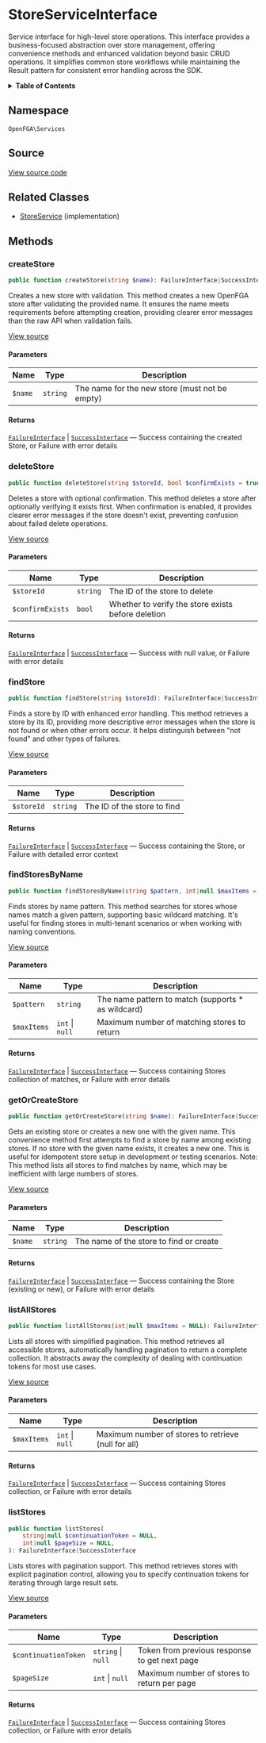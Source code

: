 # StoreServiceInterface

Service interface for high-level store operations. This interface provides a business-focused abstraction over store management, offering convenience methods and enhanced validation beyond basic CRUD operations. It simplifies common store workflows while maintaining the Result pattern for consistent error handling across the SDK.

<details>
<summary><strong>Table of Contents</strong></summary>

- [Namespace](#namespace)
- [Source](#source)
- [Related Classes](#related-classes)
- [Methods](#methods)

- [`createStore()`](#createstore)
  - [`deleteStore()`](#deletestore)
  - [`findStore()`](#findstore)
  - [`findStoresByName()`](#findstoresbyname)
  - [`getOrCreateStore()`](#getorcreatestore)
  - [`listAllStores()`](#listallstores)
  - [`listStores()`](#liststores)

</details>

## Namespace

`OpenFGA\Services`

## Source

[View source code](https://github.com/evansims/openfga-php/blob/main/src/Services/StoreServiceInterface.php)

## Related Classes

- [StoreService](Services/StoreService.md) (implementation)

## Methods

### createStore

```php
public function createStore(string $name): FailureInterface|SuccessInterface

```

Creates a new store with validation. This method creates a new OpenFGA store after validating the provided name. It ensures the name meets requirements before attempting creation, providing clearer error messages than the raw API when validation fails.

[View source](https://github.com/evansims/openfga-php/blob/main/src/Services/StoreServiceInterface.php#L33)

#### Parameters

| Name    | Type     | Description                                    |
| ------- | -------- | ---------------------------------------------- |
| `$name` | `string` | The name for the new store (must not be empty) |

#### Returns

[`FailureInterface`](Results/FailureInterface.md) &#124; [`SuccessInterface`](Results/SuccessInterface.md) — Success containing the created Store, or Failure with error details

### deleteStore

```php
public function deleteStore(string $storeId, bool $confirmExists = true): FailureInterface|SuccessInterface

```

Deletes a store with optional confirmation. This method deletes a store after optionally verifying it exists first. When confirmation is enabled, it provides clearer error messages if the store doesn&#039;t exist, preventing confusion about failed delete operations.

[View source](https://github.com/evansims/openfga-php/blob/main/src/Services/StoreServiceInterface.php#L48)

#### Parameters

| Name             | Type     | Description                                        |
| ---------------- | -------- | -------------------------------------------------- |
| `$storeId`       | `string` | The ID of the store to delete                      |
| `$confirmExists` | `bool`   | Whether to verify the store exists before deletion |

#### Returns

[`FailureInterface`](Results/FailureInterface.md) &#124; [`SuccessInterface`](Results/SuccessInterface.md) — Success with null value, or Failure with error details

### findStore

```php
public function findStore(string $storeId): FailureInterface|SuccessInterface

```

Finds a store by ID with enhanced error handling. This method retrieves a store by its ID, providing more descriptive error messages when the store is not found or when other errors occur. It helps distinguish between &quot;not found&quot; and other types of failures.

[View source](https://github.com/evansims/openfga-php/blob/main/src/Services/StoreServiceInterface.php#L62)

#### Parameters

| Name       | Type     | Description                 |
| ---------- | -------- | --------------------------- |
| `$storeId` | `string` | The ID of the store to find |

#### Returns

[`FailureInterface`](Results/FailureInterface.md) &#124; [`SuccessInterface`](Results/SuccessInterface.md) — Success containing the Store, or Failure with detailed error context

### findStoresByName

```php
public function findStoresByName(string $pattern, int|null $maxItems = NULL): FailureInterface|SuccessInterface

```

Finds stores by name pattern. This method searches for stores whose names match a given pattern, supporting basic wildcard matching. It&#039;s useful for finding stores in multi-tenant scenarios or when working with naming conventions.

[View source](https://github.com/evansims/openfga-php/blob/main/src/Services/StoreServiceInterface.php#L75)

#### Parameters

| Name        | Type                | Description                                        |
| ----------- | ------------------- | -------------------------------------------------- |
| `$pattern`  | `string`            | The name pattern to match (supports * as wildcard) |
| `$maxItems` | `int` &#124; `null` | Maximum number of matching stores to return        |

#### Returns

[`FailureInterface`](Results/FailureInterface.md) &#124; [`SuccessInterface`](Results/SuccessInterface.md) — Success containing Stores collection of matches, or Failure with error details

### getOrCreateStore

```php
public function getOrCreateStore(string $name): FailureInterface|SuccessInterface

```

Gets an existing store or creates a new one with the given name. This convenience method first attempts to find a store by name among existing stores. If no store with the given name exists, it creates a new one. This is useful for idempotent store setup in development or testing scenarios. Note: This method lists all stores to find matches by name, which may be inefficient with large numbers of stores.

[View source](https://github.com/evansims/openfga-php/blob/main/src/Services/StoreServiceInterface.php#L90)

#### Parameters

| Name    | Type     | Description                             |
| ------- | -------- | --------------------------------------- |
| `$name` | `string` | The name of the store to find or create |

#### Returns

[`FailureInterface`](Results/FailureInterface.md) &#124; [`SuccessInterface`](Results/SuccessInterface.md) — Success containing the Store (existing or new), or Failure with error details

### listAllStores

```php
public function listAllStores(int|null $maxItems = NULL): FailureInterface|SuccessInterface

```

Lists all stores with simplified pagination. This method retrieves all accessible stores, automatically handling pagination to return a complete collection. It abstracts away the complexity of dealing with continuation tokens for most use cases.

[View source](https://github.com/evansims/openfga-php/blob/main/src/Services/StoreServiceInterface.php#L104)

#### Parameters

| Name        | Type                | Description                                         |
| ----------- | ------------------- | --------------------------------------------------- |
| `$maxItems` | `int` &#124; `null` | Maximum number of stores to retrieve (null for all) |

#### Returns

[`FailureInterface`](Results/FailureInterface.md) &#124; [`SuccessInterface`](Results/SuccessInterface.md) — Success containing Stores collection, or Failure with error details

### listStores

```php
public function listStores(
    string|null $continuationToken = NULL,
    int|null $pageSize = NULL,
): FailureInterface|SuccessInterface

```

Lists stores with pagination support. This method retrieves stores with explicit pagination control, allowing you to specify continuation tokens for iterating through large result sets.

[View source](https://github.com/evansims/openfga-php/blob/main/src/Services/StoreServiceInterface.php#L118)

#### Parameters

| Name                 | Type                   | Description                                   |
| -------------------- | ---------------------- | --------------------------------------------- |
| `$continuationToken` | `string` &#124; `null` | Token from previous response to get next page |
| `$pageSize`          | `int` &#124; `null`    | Maximum number of stores to return per page   |

#### Returns

[`FailureInterface`](Results/FailureInterface.md) &#124; [`SuccessInterface`](Results/SuccessInterface.md) — Success containing Stores collection, or Failure with error details
